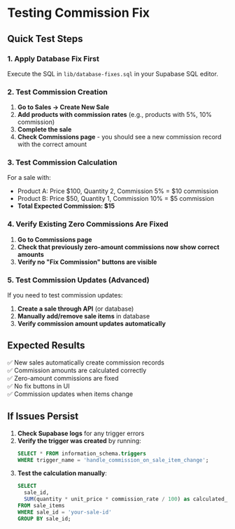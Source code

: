 # Testing Commission Fix

## Quick Test Steps

### 1. Apply Database Fix First

Execute the SQL in `lib/database-fixes.sql` in your Supabase SQL editor.

### 2. Test Commission Creation

1. **Go to Sales → Create New Sale**
2. **Add products with commission rates** (e.g., products with 5%, 10% commission)
3. **Complete the sale**
4. **Check Commissions page** - you should see a new commission record with the correct amount

### 3. Test Commission Calculation

For a sale with:

- Product A: Price $100, Quantity 2, Commission 5% = $10 commission
- Product B: Price $50, Quantity 1, Commission 10% = $5 commission
- **Total Expected Commission: $15**

### 4. Verify Existing Zero Commissions Are Fixed

1. **Go to Commissions page**
2. **Check that previously zero-amount commissions now show correct amounts**
3. **Verify no "Fix Commission" buttons are visible**

### 5. Test Commission Updates (Advanced)

If you need to test commission updates:

1. **Create a sale through API** (or database)
2. **Manually add/remove sale items** in database
3. **Verify commission amount updates automatically**

## Expected Results

✅ New sales automatically create commission records  
✅ Commission amounts are calculated correctly  
✅ Zero-amount commissions are fixed  
✅ No fix buttons in UI  
✅ Commission updates when items change

## If Issues Persist

1. **Check Supabase logs** for any trigger errors
2. **Verify the trigger was created** by running:
   ```sql
   SELECT * FROM information_schema.triggers
   WHERE trigger_name = 'handle_commission_on_sale_item_change';
   ```
3. **Test the calculation manually**:
   ```sql
   SELECT
     sale_id,
     SUM(quantity * unit_price * commission_rate / 100) as calculated_commission
   FROM sale_items
   WHERE sale_id = 'your-sale-id'
   GROUP BY sale_id;
   ```
